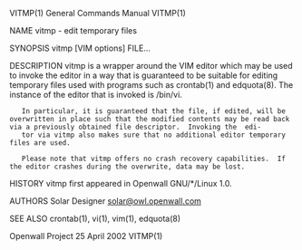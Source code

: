VITMP(1)                                                                                   General Commands Manual                                                                                   VITMP(1)



NAME
       vitmp - edit temporary files

SYNOPSIS
       vitmp [VIM options] FILE...

DESCRIPTION
       vitmp  is  a  wrapper  around  the  VIM editor which may be used to invoke the editor in a way that is guaranteed to be suitable for editing temporary files used with programs such as crontab(1) and
       edquota(8).  The instance of the editor that is invoked is /bin/vi.

       In particular, it is guaranteed that the file, if edited, will be overwritten in place such that the modified contents may be read back via a previously obtained file descriptor.  Invoking the  edi-
       tor via vitmp also makes sure that no additional editor temporary files are used.

       Please note that vitmp offers no crash recovery capabilities.  If the editor crashes during the overwrite, data may be lost.

HISTORY
       vitmp first appeared in Openwall GNU/*/Linux 1.0.

AUTHORS
       Solar Designer <solar@owl.openwall.com>

SEE ALSO
       crontab(1), vi(1), vim(1), edquota(8)



Openwall Project                                                                                25 April 2002                                                                                        VITMP(1)
